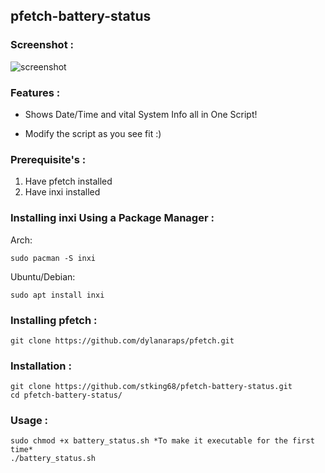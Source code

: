 ## pfetch-battery-status

### Screenshot :

![screenshot](https://raw.githubusercontent.com/stking68/pfetch-battery-status/main/screenshot.png)

### Features :

- Shows Date/Time and vital System Info all in One Script!

- Modify the script as you see fit :)

### Prerequisite's :

1. Have pfetch installed
2. Have inxi installed

### Installing inxi Using a Package Manager :

Arch:

`sudo pacman -S inxi`

Ubuntu/Debian:

`sudo apt install inxi`

### Installing pfetch :

```
git clone https://github.com/dylanaraps/pfetch.git
```

### Installation :

```
git clone https://github.com/stking68/pfetch-battery-status.git
cd pfetch-battery-status/
```



### Usage :

```
sudo chmod +x battery_status.sh *To make it executable for the first time*
./battery_status.sh
```
